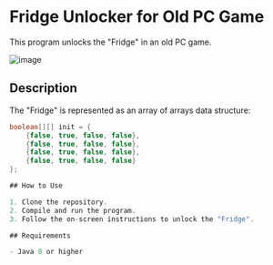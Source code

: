 # Fridge Unlocker for Old PC Game

This program unlocks the "Fridge" in an old PC game.

![image](https://github.com/user-attachments/assets/3c5d2860-449d-487a-994b-5b25786f67ff)

## Description

The "Fridge" is represented as an array of arrays data structure:

```java
boolean[][] init = {
    {false, true, false, false},
    {false, true, false, false},
    {false, true, false, false},
    {false, true, false, false}
};

## How to Use

1. Clone the repository.
2. Compile and run the program.
3. Follow the on-screen instructions to unlock the "Fridge".

## Requirements

- Java 8 or higher
